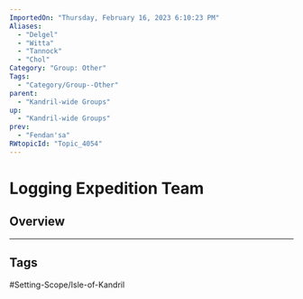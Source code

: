 ```yaml
---
ImportedOn: "Thursday, February 16, 2023 6:10:23 PM"
Aliases:
  - "Delgel"
  - "Witta"
  - "Tannock"
  - "Chol"
Category: "Group: Other"
Tags:
  - "Category/Group--Other"
parent:
  - "Kandril-wide Groups"
up:
  - "Kandril-wide Groups"
prev:
  - "Fendan'sa"
RWtopicId: "Topic_4054"
---
```

# Logging Expedition Team
## Overview

---
## Tags
#Setting-Scope/Isle-of-Kandril

